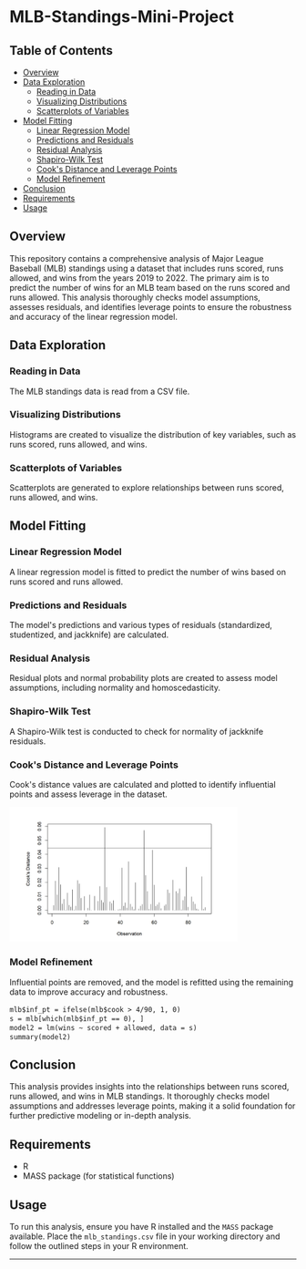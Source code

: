 # MLB-Standings-Mini-Project

## Table of Contents

- [Overview](#overview)
- [Data Exploration](#data-exploration)
  - [Reading in Data](#reading-in-data)
  - [Visualizing Distributions](#visualizing-distributions)
  - [Scatterplots of Variables](#scatterplots-of-variables)
- [Model Fitting](#model-fitting)
  - [Linear Regression Model](#linear-regression-model)
  - [Predictions and Residuals](#predictions-and-residuals)
  - [Residual Analysis](#residual-analysis)
  - [Shapiro-Wilk Test](#shapiro-wilk-test)
  - [Cook's Distance and Leverage Points](#cooks-distance-and-leverage-points)
  - [Model Refinement](#model-refinement)
- [Conclusion](#conclusion)
- [Requirements](#requirements)
- [Usage](#usage)

## Overview

This repository contains a comprehensive analysis of Major League Baseball (MLB) standings using a dataset that includes runs scored, runs allowed, and wins from the years 2019 to 2022. The primary aim is to predict the number of wins for an MLB team based on the runs scored and runs allowed. This analysis thoroughly checks model assumptions, assesses residuals, and identifies leverage points to ensure the robustness and accuracy of the linear regression model.

## Data Exploration

### Reading in Data

The MLB standings data is read from a CSV file.

### Visualizing Distributions

Histograms are created to visualize the distribution of key variables, such as runs scored, runs allowed, and wins.

### Scatterplots of Variables

Scatterplots are generated to explore relationships between runs scored, runs allowed, and wins.

## Model Fitting

### Linear Regression Model

A linear regression model is fitted to predict the number of wins based on runs scored and runs allowed.

### Predictions and Residuals

The model's predictions and various types of residuals (standardized, studentized, and jackknife) are calculated.

### Residual Analysis

Residual plots and normal probability plots are created to assess model assumptions, including normality and homoscedasticity.

### Shapiro-Wilk Test

A Shapiro-Wilk test is conducted to check for normality of jackknife residuals.

### Cook's Distance and Leverage Points

Cook's distance values are calculated and plotted to identify influential points and assess leverage in the dataset.

<img src="https://github.com/RoryQo/MLB-Standings-Mini-Project/blob/main/Graph1.jpg?raw=true" alt="MLB Standings Analysis" width="400"/>


### Model Refinement

Influential points are removed, and the model is refitted using the remaining data to improve accuracy and robustness.

```{r}
mlb$inf_pt = ifelse(mlb$cook > 4/90, 1, 0)
s = mlb[which(mlb$inf_pt == 0), ]
model2 = lm(wins ~ scored + allowed, data = s)
summary(model2)
```

## Conclusion

This analysis provides insights into the relationships between runs scored, runs allowed, and wins in MLB standings. It thoroughly checks model assumptions and addresses leverage points, making it a solid foundation for further predictive modeling or in-depth analysis.

## Requirements

- R
- MASS package (for statistical functions)

## Usage

To run this analysis, ensure you have R installed and the `MASS` package available. Place the `mlb_standings.csv` file in your working directory and follow the outlined steps in your R environment.

---
